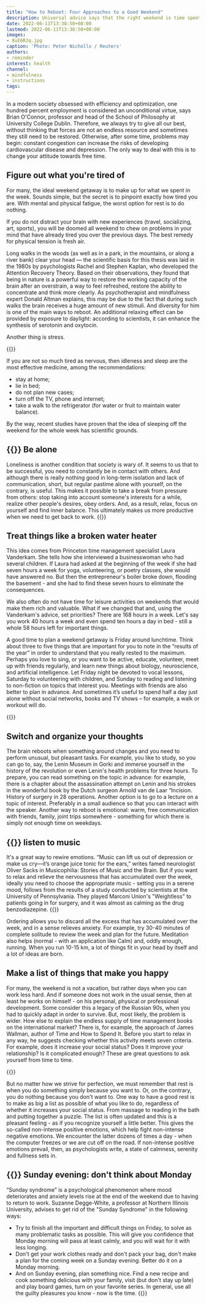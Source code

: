 ```yaml
---
title: "How to Reboot: Four Approaches to a Good Weekend"
description: Universal advice says that the right weekend is time spent with family, in nature without a smartphone, or studying a foreign language. But what if they don't have energy or they just don't inspire?
date: 2022-06-11T13:38:50+08:00
lastmod: 2022-06-11T13:38:50+08:00
images:
- 8uE6RJq.jpg
caption: 'Photo: Peter Nicholls / Reuters'
authors:
- reminder
interest: health
channel: 
- mindfulness
- instructions
tags: 
---
```


In a modern society obsessed with efficiency and optimization, one hundred percent employment is considered an unconditional virtue, says Brian O'Connor, professor and head of the School of Philosophy at University College Dublin. Therefore, we always try to give all our best, without thinking that forces are not an endless resource and sometimes they still need to be restored. Otherwise, after some time, problems may begin: constant congestion can increase the risks of developing cardiovascular disease and depression. The only way to deal with this is to change your attitude towards free time.

Figure out what you're tired of
-------------------------------

For many, the ideal weekend getaway is to make up for what we spent in the week. Sounds simple, but the secret is to pinpoint exactly how tired you are. With mental and physical fatigue, the worst option for rest is to do nothing.

If you do not distract your brain with new experiences (travel, socializing, art, sports), you will be doomed all weekend to chew on problems in your mind that have already tired you over the previous days. The best remedy for physical tension is fresh air. 

Long walks in the woods (as well as in a park, in the mountains, or along a river bank) clear your head — the scientific basis for this thesis was laid in the 1980s by psychologists Rachel and Stephen Kaplan, who developed the Attention Recovery Theory. Based on their observations, they found that being in nature is a powerful way to restore the working capacity of the brain after an overstrain, a way to feel refreshed, restore the ability to concentrate and think more clearly. As psychotherapist and mindfulness expert Donald Altman explains, this may be due to the fact that during such walks the brain receives a huge amount of new stimuli. And diversity for him is one of the main ways to reboot. An additional relaxing effect can be provided by exposure to daylight: according to scientists, it can enhance the synthesis of serotonin and oxytocin.

Another thing is stress.

{{<ads>}}

If you are not so much tired as nervous, then idleness and sleep are the most effective medicine, among the recommendations:

*   stay at home;
*   lie in bed;
*   do not plan new cases;
*   turn off the TV, phone and internet;
*   take a walk to the refrigerator (for water or fruit to maintain water balance).

By the way, recent studies have proven that the idea of ​​sleeping off the weekend for the whole week has scientific grounds.

{{<info>}}
Be alone
--------

Loneliness is another condition that society is wary of. It seems to us that to be successful, you need to constantly be in contact with others. And although there is really nothing good in long-term isolation and lack of communication, short, but regular pastime alone with yourself, on the contrary, is useful. This makes it possible to take a break from pressure from others: stop taking into account someone's interests for a while, realize other people's desires, obey orders. And, as a result, relax, focus on yourself and find inner balance. This ultimately makes us more productive when we need to get back to work.
{{</info>}}

Treat things like a broken water heater
---------------------------------------

This idea comes from Princeton time management specialist Laura Vanderkam. She tells how she interviewed a businesswoman who had several children. If Laura had asked at the beginning of the week if she had seven hours a week for yoga, volunteering, or poetry classes, she would have answered no. But then the entrepreneur's boiler broke down, flooding the basement - and she had to find these seven hours to eliminate the consequences. 

We also often do not have time for leisure activities on weekends that would make them rich and valuable. What if we changed that and, using the Vanderkam's advice, set priorities? There are 168 hours in a week. Let's say you work 40 hours a week and even spend ten hours a day in bed - still a whole 58 hours left for important things.

A good time to plan a weekend getaway is Friday around lunchtime. Think about three to five things that are important for you to note in the “results of the year” in order to understand that you really rested to the maximum. Perhaps you love to sing, or you want to be active, educate, volunteer, meet up with friends regularly, and learn new things about biology, neuroscience, and artificial intelligence. Let Friday night be devoted to vocal lessons, Saturday to volunteering with children, and Sunday to reading and listening to non-fiction on topics that interest you. Meetings with friends are also better to plan in advance. And sometimes it’s useful to spend half a day just alone without social networks, books and TV shows – for example, a walk or workout will do.

{{<ads>}}

Switch and organize your thoughts
---------------------------------

The brain reboots when something around changes and you need to perform unusual, but pleasant tasks. For example, you like to study, so you can go to, say, the Lenin Museum in Gorki and immerse yourself in the history of the revolution or even Lenin's health problems for three hours. To prepare, you can read something on the topic in advance: for example, there is a chapter about the assassination attempt on Lenin and his strokes in the wonderful book by the Dutch surgeon Arnold van de Laar “Incision. History of surgery in 28 operations. Another option is to go to a lecture on a topic of interest. Preferably in a small audience so that you can interact with the speaker. Another way to reboot is emotional: warm, free communication with friends, family, joint trips somewhere - something for which there is simply not enough time on weekdays.

{{<info>}}
listen to music
---------------

It's a great way to rewire emotions. “Music can lift us out of depression or make us cry—it’s orange juice tonic for the ears,” writes famed neurologist Oliver Sacks in Musicophilia: Stories of Music and the Brain. But if you want to relax and relieve the nervousness that has accumulated over the week, ideally you need to choose the appropriate music - setting you in a serene mood, follows from the results of a study conducted by scientists at the University of Pennsylvania. They played Marconi Union's "Weightless" to patients going in for surgery, and it was almost as calming as the drug benzodiazepine.
{{</info>}}

Ordering allows you to discard all the excess that has accumulated over the week, and in a sense relieves anxiety. For example, try 30-40 minutes of complete solitude to review the week and plan for the future. Meditation also helps (normal - with an application like Calm) and, oddly enough, running. When you run 10-15 km, a lot of things fit in your head by itself and a lot of ideas are born.

Make a list of things that make you happy
-----------------------------------------

For many, the weekend is not a vacation, but rather days when you can work less hard. And if someone does not work in the usual sense, then at least he works on himself - on his personal, physical or professional development. Some consider this a legacy of the Russian 90s, when you had to quickly adapt in order to survive. But, most likely, the problem is wider. How else to explain the endless supply of time management books on the international market? There is, for example, the approach of James Wallman, author of Time and How to Spend It. Before you start to relax in any way, he suggests checking whether this activity meets seven criteria. For example, does it increase your social status? Does it improve your relationship? Is it complicated enough? These are great questions to ask yourself from time to time.

{{<ads>}}

But no matter how we strive for perfection, we must remember that rest is when you do something simply because you want to. Or, on the contrary, you do nothing because you don't want to. One way to have a good rest is to make as big a list as possible of what you like to do, regardless of whether it increases your social status. From massage to reading in the bath and putting together a puzzle. The list is often updated and this is a pleasant feeling - as if you recognize yourself a little better. This gives the so-called non-intense positive emotions, which help fight non-intense negative emotions. We encounter the latter dozens of times a day - when the computer freezes or we are cut off on the road. If non-intense positive emotions prevail, then, as psychologists write, a state of calmness, serenity and fullness sets in.

{{<info>}}
Sunday evening: don't think about Monday
----------------------------------------

“Sunday syndrome” is a psychological phenomenon where mood deteriorates and anxiety levels rise at the end of the weekend due to having to return to work. Suzanne Degge-White, a professor at Northern Illinois University, advises to get rid of the "Sunday Syndrome" in the following ways:

*   Try to finish all the important and difficult things on Friday, to solve as many problematic tasks as possible. This will give you confidence that Monday morning will pass at least calmly, and you will wait for it with less longing.
*   Don't get your work clothes ready and don't pack your bag, don't make a plan for the coming week on a Sunday evening. Better do it on a Monday morning.
*   And on Sunday evening, plan something nice. Find a new recipe and cook something delicious with your family, visit (but don't stay up late) and play board games, turn on your favorite series. In general, use all the guilty pleasures you know - now is the time.
{{</info>}}